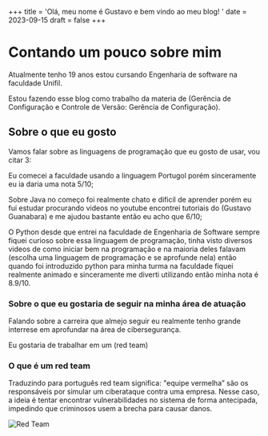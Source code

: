 +++
title = 'Olá, meu nome é Gustavo e bem vindo ao meu blog! '
date = 2023-09-15
draft = false
+++

# Contando um pouco sobre mim
Atualmente tenho 19 anos estou cursando Engenharia de software na faculdade Unifil.

Estou fazendo esse blog como trabalho da materia de (Gerência de Configuração e Controle de Versão: Gerência de Configuração).

## Sobre o que eu gosto

Vamos falar sobre as linguagens de programação que eu gosto de usar, vou citar 3:

 Eu comecei a faculdade usando a linguagem Portugol porém sinceramente eu ia daria uma nota 5/10;

 Sobre Java no começo foi realmente chato e dificil de aprender porém eu fui estudar procurando videos no youtube encontrei tutoriais do (Gustavo Guanabara) e me ajudou bastante então eu acho que 6/10;

 O Python desde que entrei na faculdade de Engenharia de Software sempre fiquei curioso sobre essa linguagem de programação, tinha visto diversos videos de como iniciar bem na programação e na maioria deles falavam (escolha uma linguagem de programação e se aprofunde nela) então quando foi introduzido python para minha turma na faculdade fiquei realmente animado e sinceramente me diverti utilizando então minha nota é 8.9/10.

### Sobre o que eu gostaria de seguir na minha área de atuação

Falando sobre a carreira que almejo seguir eu realmente tenho grande interrese em aprofundar na área de cibersegurança.

Eu gostaria de trabalhar em um (red team)

### O que é um red team

Traduzindo para português red team significa: "equipe vermelha” são os responsáveis por simular um ciberataque contra uma empresa. Nesse caso, a ideia é tentar encontrar vulnerabilidades no sistema de forma antecipada, impedindo que criminosos usem a brecha para causar danos.

![Red Team](https://encrypted-tbn0.gstatic.com/images?q=tbn:ANd9GcR6AWnw_k0JFVgeoBJ73rygQO6JXsvV4fUQkA&usqp=CAU)
